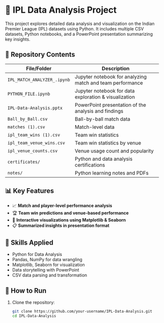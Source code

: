 # 🏏 IPL Data Analysis Project

This project explores detailed data analysis and visualization on the Indian Premier League (IPL) datasets using Python. It includes multiple CSV datasets, Python notebooks, and a PowerPoint presentation summarizing key insights.

## 📁 Repository Contents

| File/Folder                  | Description |
|-----------------------------|-------------|
| `IPL_MATCH_ANALYZER_.ipynb` | Jupyter notebook for analyzing match and team performance |
| `PYTHON_FILE.ipynb`         | Jupyter notebook for data exploration & visualization |
| `IPL-Data-Analysis.pptx`    | PowerPoint presentation of the analysis and findings |
| `Ball_by_Ball.csv`          | Ball-by-ball match data |
| `matches (1).csv`           | Match-level data |
| `ipl_team_wins (1).csv`     | Team win statistics |
| `ipl_team_venue_wins.csv`   | Team win statistics by venue |
| `ipl_venue_counts.csv`      | Venue usage count and popularity |
| `certificates/`             | Python and data analysis certifications |
| `notes/`                    | Python learning notes and PDFs |

## 📊 Key Features

- 📈 **Match and player-level performance analysis**
- 🏆 **Team win predictions and venue-based performance**
- 🎯 **Interactive visualizations using Matplotlib & Seaborn**
- 📋 **Summarized insights in presentation format**

## 🧠 Skills Applied

- Python for Data Analysis
- Pandas, NumPy for data wrangling
- Matplotlib, Seaborn for visualization
- Data storytelling with PowerPoint
- CSV data parsing and transformation

## 📌 How to Run

1. Clone the repository:
   ```bash
   git clone https://github.com/your-username/IPL-Data-Analysis.git
   cd IPL-Data-Analysis
